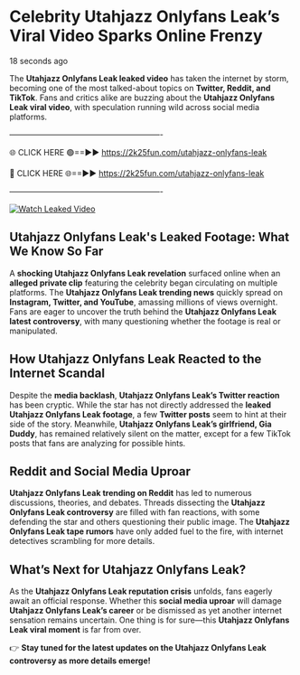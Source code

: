 # Celebrity Utahjazz Onlyfans Leak’s Viral Video Sparks Online Frenzy

18 seconds ago

The **Utahjazz Onlyfans Leak leaked video** has taken the internet by storm, becoming one of the most talked-about topics on **Twitter, Reddit, and TikTok**. Fans and critics alike are buzzing about the **Utahjazz Onlyfans Leak viral video**, with speculation running wild across social media platforms.

———————————————————-

🌐 CLICK HERE 🟢==►► https://2k25fun.com/utahjazz-onlyfans-leak

🔴 CLICK HERE 🌐==►► https://2k25fun.com/utahjazz-onlyfans-leak

———————————————————-

[![Watch Leaked Video](https://miro.medium.com/v2/resize:fit:828/format:webp/1*cilzJN44JGOrTw9NJCrNHA.gif "Watch Leaked Video")](https://2k25fun.com/utahjazz-onlyfans-leak)

## **Utahjazz Onlyfans Leak's Leaked Footage: What We Know So Far**  
A **shocking Utahjazz Onlyfans Leak revelation** surfaced online when an **alleged private clip** featuring the celebrity began circulating on multiple platforms. The **Utahjazz Onlyfans Leak trending news** quickly spread on **Instagram, Twitter, and YouTube**, amassing millions of views overnight. Fans are eager to uncover the truth behind the **Utahjazz Onlyfans Leak latest controversy**, with many questioning whether the footage is real or manipulated.  

## **How Utahjazz Onlyfans Leak Reacted to the Internet Scandal**  
Despite the **media backlash**, **Utahjazz Onlyfans Leak’s Twitter reaction** has been cryptic. While the star has not directly addressed the **leaked Utahjazz Onlyfans Leak footage**, a few **Twitter posts** seem to hint at their side of the story. Meanwhile, **Utahjazz Onlyfans Leak’s girlfriend, Gia Duddy**, has remained relatively silent on the matter, except for a few TikTok posts that fans are analyzing for possible hints.  

## **Reddit and Social Media Uproar**  
**Utahjazz Onlyfans Leak trending on Reddit** has led to numerous discussions, theories, and debates. Threads dissecting the **Utahjazz Onlyfans Leak controversy** are filled with fan reactions, with some defending the star and others questioning their public image. The **Utahjazz Onlyfans Leak tape rumors** have only added fuel to the fire, with internet detectives scrambling for more details.  

## **What’s Next for Utahjazz Onlyfans Leak?**  
As the **Utahjazz Onlyfans Leak reputation crisis** unfolds, fans eagerly await an official response. Whether this **social media uproar** will damage **Utahjazz Onlyfans Leak’s career** or be dismissed as yet another internet sensation remains uncertain. One thing is for sure—this **Utahjazz Onlyfans Leak viral moment** is far from over.  

👉 **Stay tuned for the latest updates on the Utahjazz Onlyfans Leak controversy as more details emerge!**  